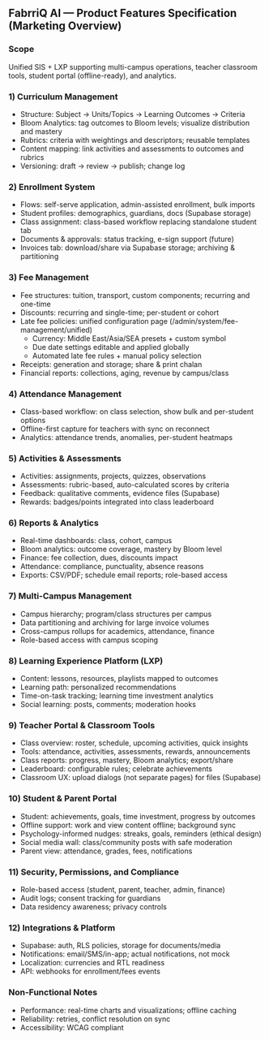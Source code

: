 ## FabrriQ AI — Product Features Specification (Marketing Overview)

### Scope
Unified SIS + LXP supporting multi-campus operations, teacher classroom tools, student portal (offline-ready), and analytics.

### 1) Curriculum Management
- Structure: Subject → Units/Topics → Learning Outcomes → Criteria
- Bloom Analytics: tag outcomes to Bloom levels; visualize distribution and mastery
- Rubrics: criteria with weightings and descriptors; reusable templates
- Content mapping: link activities and assessments to outcomes and rubrics
- Versioning: draft → review → publish; change log

### 2) Enrollment System
- Flows: self-serve application, admin-assisted enrollment, bulk imports
- Student profiles: demographics, guardians, docs (Supabase storage)
- Class assignment: class-based workflow replacing standalone student tab
- Documents & approvals: status tracking, e-sign support (future)
- Invoices tab: download/share via Supabase storage; archiving & partitioning

### 3) Fee Management
- Fee structures: tuition, transport, custom components; recurring and one-time
- Discounts: recurring and single-time; per-student or cohort
- Late fee policies: unified configuration page (/admin/system/fee-management/unified)
  - Currency: Middle East/Asia/SEA presets + custom symbol
  - Due date settings editable and applied globally
  - Automated late fee rules + manual policy selection
- Receipts: generation and storage; share & print chalan
- Financial reports: collections, aging, revenue by campus/class

### 4) Attendance Management
- Class-based workflow: on class selection, show bulk and per-student options
- Offline-first capture for teachers with sync on reconnect
- Analytics: attendance trends, anomalies, per-student heatmaps

### 5) Activities & Assessments
- Activities: assignments, projects, quizzes, observations
- Assessments: rubric-based, auto-calculated scores by criteria
- Feedback: qualitative comments, evidence files (Supabase)
- Rewards: badges/points integrated into class leaderboard

### 6) Reports & Analytics
- Real-time dashboards: class, cohort, campus
- Bloom analytics: outcome coverage, mastery by Bloom level
- Finance: fee collection, dues, discounts impact
- Attendance: compliance, punctuality, absence reasons
- Exports: CSV/PDF; schedule email reports; role-based access

### 7) Multi-Campus Management
- Campus hierarchy; program/class structures per campus
- Data partitioning and archiving for large invoice volumes
- Cross-campus rollups for academics, attendance, finance
- Role-based access with campus scoping

### 8) Learning Experience Platform (LXP)
- Content: lessons, resources, playlists mapped to outcomes
- Learning path: personalized recommendations
- Time-on-task tracking; learning time investment analytics
- Social learning: posts, comments; moderation hooks

### 9) Teacher Portal & Classroom Tools
- Class overview: roster, schedule, upcoming activities, quick insights
- Tools: attendance, activities, assessments, rewards, announcements
- Class reports: progress, mastery, Bloom analytics; export/share
- Leaderboard: configurable rules; celebrate achievements
- Classroom UX: upload dialogs (not separate pages) for files (Supabase)

### 10) Student & Parent Portal
- Student: achievements, goals, time investment, progress by outcomes
- Offline support: work and view content offline; background sync
- Psychology-informed nudges: streaks, goals, reminders (ethical design)
- Social media wall: class/community posts with safe moderation
- Parent view: attendance, grades, fees, notifications

### 11) Security, Permissions, and Compliance
- Role-based access (student, parent, teacher, admin, finance)
- Audit logs; consent tracking for guardians
- Data residency awareness; privacy controls

### 12) Integrations & Platform
- Supabase: auth, RLS policies, storage for documents/media
- Notifications: email/SMS/in-app; actual notifications, not mock
- Localization: currencies and RTL readiness
- API: webhooks for enrollment/fees events

### Non-Functional Notes
- Performance: real-time charts and visualizations; offline caching
- Reliability: retries, conflict resolution on sync
- Accessibility: WCAG compliant


